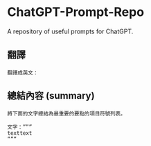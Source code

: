 # ChatGPT-Prompt-Repo
A repository of useful prompts for ChatGPT.


## 翻譯
```
翻譯成英文：
```

## 總結內容 (summary)

```
將下面的文字總結為最重要的要點的項目符號列表。

文字：”””
texttext
”””
```
